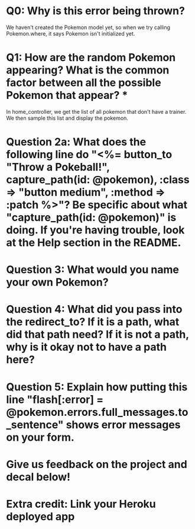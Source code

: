 # Q0: Why is this error being thrown?
We haven't created the Pokemon model yet, so when we try calling Pokemon.where, it says Pokemon isn't initialized yet. 

# Q1: How are the random Pokemon appearing? What is the common factor between all the possible Pokemon that appear? *
In home_controller, we get the list of all pokemon that don't have a trainer. We then sample this list and display the pokemon.

# Question 2a: What does the following line do "<%= button_to "Throw a Pokeball!", capture_path(id: @pokemon), :class => "button medium", :method => :patch %>"? Be specific about what "capture_path(id: @pokemon)" is doing. If you're having trouble, look at the Help section in the README.

# Question 3: What would you name your own Pokemon?

# Question 4: What did you pass into the redirect_to? If it is a path, what did that path need? If it is not a path, why is it okay not to have a path here?

# Question 5: Explain how putting this line "flash[:error] = @pokemon.errors.full_messages.to_sentence" shows error messages on your form.

# Give us feedback on the project and decal below!

# Extra credit: Link your Heroku deployed app
